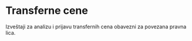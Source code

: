 # Transferne cene

Izveštaji za analizu i prijavu transfernih cena obavezni za povezana pravna lica.
